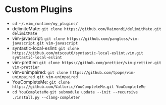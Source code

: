# Custom Plugins

- `cd ~/.vim_runtime/my_plugins/`
- delimiteMate:
  `git clone https://github.com/Raimondi/delimitMate.git delimitMate`
- vim-javascript:
  `git clone https://github.com/pangloss/vim-javascript.git vim-javascript`
- syntastic-local-eslint: 
  `git clone https://github.com/mtscout6/syntastic-local-eslint.vim.git syntastic-local-eslint`
- vim-prettier:
  `git clone https://github.com/prettier/vim-prettier.git vim-prettier`
- vim-unimpaired:
  `git clone https://github.com/tpope/vim-unimpaired.git vim-unimpaired`
- YouCompleteMe: 
  `git clone https://github.com/Valloric/YouCompleteMe.git YouCompleteMe`
- `cd YouCompleteMe`
  `git submodule update --init --recursive`
  `./install.py --clang-completer`
